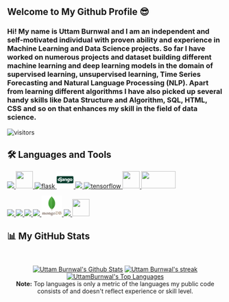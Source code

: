 ## Welcome to My Github Profile 😎 
### Hi! My name is Uttam Burnwal and I am an independent and self-motivated individual with proven ability and experience in Machine Learning and Data Science projects. So far I have worked on numerous projects and dataset building different machine learning and deep learning models in the domain of supervised learning, unsupervised learning, Time Series Forecasting and Natural Language Processing (NLP). Apart from learning different algorithms I have also picked up several handy skills like Data Structure and Algorithm, SQL, HTML, CSS and so on that enhances my skill in the field of data science. 

![visitors](https://visitor-badge-reloaded.herokuapp.com/badge?page_id=UttamBurnwal.UttamBurnwal&color=00cf00)


## 🛠️ Languages and Tools 
<p align="left"> 
    <a href="https://www.python.org" target="_blank"> <img src="https://img.icons8.com/color/48/000000/python.png"/> </a>
    <a href="https://www.r-project.org" target="_blank"> <img src="https://www.r-project.org/Rlogo.png" width="40" height="40"/> </a>
    <a href="https://flask.palletsprojects.com/" target="_blank" rel="noreferrer"> <img src="https://www.vectorlogo.zone/logos/pocoo_flask/pocoo_flask-icon.svg" alt="flask"            width="40" height="40"/> </a>
    <a href="https://www.djangoproject.com/" target="_blank" rel="noreferrer"> <img                            src="https://raw.githubusercontent.com/devicons/devicon/master/icons/django/django-original.svg" alt="django" width="40" height="40"/> </a>
    <a href="https://git-scm.com/" target="_blank"> <img src="https://img.icons8.com/color/48/000000/git.png"/> </a>
    <a href="https://www.tensorflow.org" target="_blank" rel="noreferrer"> <img src="https://www.vectorlogo.zone/logos/tensorflow/tensorflow-icon.svg" alt="tensorflow" width="40" height="40"/> </a>
    <a href="https://keras.io/" target="_blank" rel="noreferrer"> <img src="https://upload.wikimedia.org/wikipedia/commons/thumb/a/ae/Keras_logo.svg/512px-Keras_logo.svg.png?20200317115153" width="40" height="40"/> </a>
    <a href="https://scikit-learn.org/" target="_blank" rel="noreferrer"> <img src="https://seeklogo.com/images/S/scikit-learn-logo-8766D07E2E-seeklogo.com.png" width="80" height="40"/> </a>
</p>
<p align="left">  
    <a href="https://www.w3.org/html/" target="_blank"> <img src="https://img.icons8.com/color/48/000000/html-5.png"/> </a> 
    <a href="https://www.w3schools.com/css/" target="_blank"> <img src="https://img.icons8.com/color/48/000000/css3.png"/> </a> 
    <a href="https://getbootstrap.com" target="_blank"> <img src="https://img.icons8.com/color/48/000000/bootstrap.png"/> </a>
    <a href="https://developer.mozilla.org/en-US/docs/Web/JavaScript" target="_blank"> <img src="https://img.icons8.com/color/48/000000/javascript.png"/> </a>   
     <a href="https://www.mongodb.com/" target="_blank"> <img src="https://raw.githubusercontent.com/devicons/devicon/master/icons/mongodb/mongodb-original-wordmark.svg" alt="mongodb" width="48" height="48"/> </a> 
     <a href="https://www.mysql.com/" target="_blank"> <img src="https://img.icons8.com/fluent/50/000000/mysql-logo.png"/> </a>
     <a href="https://www.microsoft.com/en-in/sql-server/sql-server-downloads/" target="_blank"> <img src="https://seeklogo.com/images/M/microsoft-sql-server-logo-96AF49E2B3-seeklogo.com.png" width="40" height="40"/> </a>   
</p> 

## 📊 My GitHub Stats 

  <br/> 
  <p align="center">
    <a href="https://github.com/UttamBurnwal/github-readme-stats"><img alt="Uttam Burnwal's Github Stats" src="https://github-readme-stats.vercel.app/api?username=UttamBurnwal&show_icons=true&count_private=true&theme=react&hide_border=true&bg_color=060A0CD0" /></a>
    <a href="https://github.com/UttamBurnwal/github-readme-streak-stats">
        <img title="🔥 Get streak stats for your profile at git.io/streak-stats" alt="Uttam Burnwal's streak" src="https://github-readme-streak-stats.herokuapp.com/?user=UttamBurnwal&theme=black-ice&hide_border=true&stroke=0000&background=060A0CD0"/>
    </a>
    <a href="https://github.com/UttamBurnwal/github-readme-stats"><img alt="UttamBurnwal's Top Languages" src="https://github-readme-stats.vercel.app/api/top-langs/?username=UttamBurnwal&langs_count=8&count_private=true&layout=compact&theme=react&hide_border=true&bg_color=060A0CD0" /></a>
    <br/>
    <b>Note:</b> Top languages is only a metric of the languages my public code consists of and doesn't reflect experience or skill level.
  </p>


